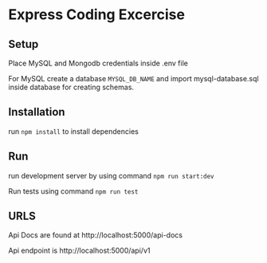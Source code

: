 # Express Coding Excercise

## Setup
Place MySQL and Mongodb credentials inside .env file

For MySQL create a database ```MYSQL_DB_NAME``` and import mysql-database.sql inside database for creating schemas.

## Installation
run ```npm install``` to install dependencies

## Run
run development server by using command ```npm run start:dev```

Run tests using command ```npm run test```

## URLS
Api Docs are found at http://localhost:5000/api-docs

Api endpoint is http://localhost:5000/api/v1